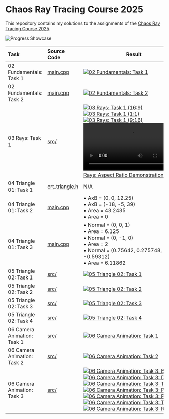 # Chaos Ray Tracing Course 2025

This repository contains my solutions to the assignments of the [Chaos Ray Tracing Course 2025](https://github.com/VladislavVulchevChaos/ChaosRayTracingCourse2025).

![Progress Showcase](results/png/06-02-translated-camera.png)

| Task                        | Source Code                                                                                                                  | Result                                                                                                                                                                                                                                                                                                                                                                                                                                                                                                                                                                                                                                                                                                                                                                                                                                                                                                                                                                                                                                |
| :-------------------------- | :--------------------------------------------------------------------------------------------------------------------------- | ------------------------------------------------------------------------------------------------------------------------------------------------------------------------------------------------------------------------------------------------------------------------------------------------------------------------------------------------------------------------------------------------------------------------------------------------------------------------------------------------------------------------------------------------------------------------------------------------------------------------------------------------------------------------------------------------------------------------------------------------------------------------------------------------------------------------------------------------------------------------------------------------------------------------------------------------------------------------------------------------------------------------------------- |
| 02 Fundamentals: Task 1     | [main.cpp](https://github.com/bvpav/chaos-ray-tracing-course-2025/blob/02-01-rectangle-grid/src/main.cpp)                    | [![02 Fundamentals: Task 1](results/png/02-01-rectangle-grid.png)](results/ppm/02-01-rectangle-grid.ppm)                                                                                                                                                                                                                                                                                                                                                                                                                                                                                                                                                                                                                                                                                                                                                                                                                                                                                                                              |
| 02 Fundamentals: Task 2     | [main.cpp](https://github.com/bvpav/chaos-ray-tracing-course-2025/blob/02-02-circle/src/main.cpp)                            | [![02 Fundamentals: Task 2](results/png/02-02-circle.png)](results/ppm/02-02-circle.ppm)                                                                                                                                                                                                                                                                                                                                                                                                                                                                                                                                                                                                                                                                                                                                                                                                                                                                                                                                              |
| 03 Rays: Task 1             | [src/](https://github.com/bvpav/chaos-ray-tracing-course-2025/tree/03-01-camera-rays/src)                                    | [![03 Rays: Task 1 (16:9)](results/png/03-01-camera-rays-16x9.png)](results/ppm/03-01-camera-rays-16x9.ppm)<br>[![03 Rays: Task 1 (1:1)](results/png/03-01-camera-rays-1x1.png)](results/ppm/03-01-camera-rays-1x1.ppm)<br>[![03 Rays: Task 1 (9:16)](results/png/03-01-camera-rays-9x16.png)](results/ppm/03-01-camera-rays-9x16.ppm)<br>[![03 Rays: Aspect Ratio Demonstration](results/vid/03-01-aspect-ratio-animation.mp4)](results/vid/03-01-aspect-ratio-animation.mp4)                                                                                                                                                                                                                                                                                                                                                                                                                                                                                                                                                        |
| 04 Triangle 01: Task 1      | [crt_triangle.h](https://github.com/bvpav/chaos-ray-tracing-course-2025/blob/04-01-triangle-primitive/src/crt_triangle.h)    | N/A                                                                                                                                                                                                                                                                                                                                                                                                                                                                                                                                                                                                                                                                                                                                                                                                                                                                                                                                                                                                                                   |
| 04 Triangle 01: Task 2      | [main.cpp](https://github.com/bvpav/chaos-ray-tracing-course-2025/blob/04-02-vector-cross-product-calculations/src/main.cpp) | • AxB = (0, 0, 12.25)<br>• AxB = (-18, -5, 39)<br>• Area = 43.2435<br>• Area = 0                                                                                                                                                                                                                                                                                                                                                                                                                                                                                                                                                                                                                                                                                                                                                                                                                                                                                                                                                      |
| 04 Triangle 01: Task 3      | [main.cpp](https://github.com/bvpav/chaos-ray-tracing-course-2025/blob/04-03-triangle-calculations/src/main.cpp)             | • Normal = (0, 0, 1) <br> • Area = 6.125 <br> • Normal = (0, -1, 0) <br> • Area = 2 <br> • Normal = (0.75642, 0.275748, -0.59312) <br> • Area = 6.11862                                                                                                                                                                                                                                                                                                                                                                                                                                                                                                                                                                                                                                                                                                                                                                                                                                                                               |
| 05 Triangle 02: Task 1      | [src/](https://github.com/bvpav/chaos-ray-tracing-course-2025/tree/05-01-given-triangle-intersection/src)                    | [![05 Triangle 02: Task 1](results/png/05-01-given-triangle-intersection.png)](results/ppm/05-01-given-triangle-intersection.ppm)                                                                                                                                                                                                                                                                                                                                                                                                                                                                                                                                                                                                                                                                                                                                                                                                                                                                                                     |
| 05 Triangle 02: Task 2      | [src/](https://github.com/bvpav/chaos-ray-tracing-course-2025/tree/05-02-custom-triangle-intersection/src)                   | [![05 Triangle 02: Task 2](results/png/05-02-custom-triangle-intersection.png)](results/ppm/05-02-custom-triangle-intersection.ppm)                                                                                                                                                                                                                                                                                                                                                                                                                                                                                                                                                                                                                                                                                                                                                                                                                                                                                                   |
| 05 Triangle 02: Task 3      | [src/](https://github.com/bvpav/chaos-ray-tracing-course-2025/tree/05-03-many-triangles/src)                                 | [![05 Triangle 02: Task 3](results/png/05-03-many-triangles.png)](results/ppm/05-03-many-triangles.ppm)                                                                                                                                                                                                                                                                                                                                                                                                                                                                                                                                                                                                                                                                                                                                                                                                                                                                                                                               |
| 05 Triangle 02: Task 4      | [src/](https://github.com/bvpav/chaos-ray-tracing-course-2025/tree/05-04-teapot/src)                                         | [![05 Triangle 02: Task 4](results/png/05-04-teapot.png)](results/ppm/05-04-teapot.ppm)                                                                                                                                                                                                                                                                                                                                                                                                                                                                                                                                                                                                                                                                                                                                                                                                                                                                                                                                               |
| 06 Camera Animation: Task 1 | [src/](https://github.com/bvpav/chaos-ray-tracing-course-2025/tree/06-01-pan/src)                                            | [![06 Camera Animation: Task 1](results/png/06-01-pan.png)](results/ppm/06-01-pan.ppm)                                                                                                                                                                                                                                                                                                                                                                                                                                                                                                                                                                                                                                                                                                                                                                                                                                                                                                                                                |
| 06 Camera Animation: Task 2 | [src/](https://github.com/bvpav/chaos-ray-tracing-course-2025/tree/06-01-pan/src)                                            | [![06 Camera Animation: Task 2](results/png/06-02-translated-camera.png)](results/ppm/06-02-translated-camera.ppm)                                                                                                                                                                                                                                                                                                                                                                                                                                                                                                                                                                                                                                                                                                                                                                                                                                                                                                                    |
| 06 Camera Animation: Task 3 | [src/](https://github.com/bvpav/chaos-ray-tracing-course-2025/tree/06-03-camera-animation/src)                               | [![06 Camera Animation: Task 3: Before](results/png/06-03-camera-animation-before.png "Before")](results/ppm/06-03-camera-animation-before.ppm)<br>[![06 Camera Animation: Task 3: Dolly](results/png/06-03-camera-animation-dolly.png "Dolly")](results/ppm/06-03-camera-animation-dolly.ppm)<br>[![06 Camera Animation: Task 3: Truck](results/png/06-03-camera-animation-truck.png "Truck")](results/ppm/06-03-camera-animation-truck.ppm)<br>[![06 Camera Animation: Task 3: Pedestal](results/png/06-03-camera-animation-pedestal.png "Pedestal")](results/ppm/06-03-camera-animation-pedestal.ppm)<br>[![06 Camera Animation: Task 3: Pan](results/png/06-03-camera-animation-pan.png "Pan")](results/ppm/06-03-camera-animation-pan.ppm)<br>[![06 Camera Animation: Task 3: Tilt](results/png/06-03-camera-animation-tilt.png "Tilt")](results/ppm/06-03-camera-animation-tilt.ppm)<br>[![06 Camera Animation: Task 3: Roll](results/png/06-03-camera-animation-roll.png "Roll")](results/ppm/06-03-camera-animation-roll.ppm) |

